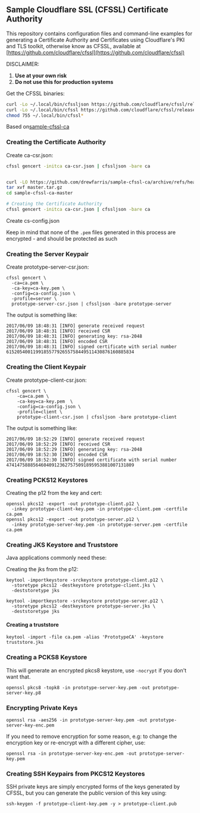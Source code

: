 Sample Cloudflare SSL (CFSSL) Certificate Authority
---------------------------------------------------

This repository contains configuration files and command-line examples
for generating a Certificate Authority and Certificates using Cloudflare's
PKI and TLS toolkit, otherwise know as CFSSL, available at
[https://github.com/cloudflare/cfssl](https://github.com/cloudflare/cfssl)

DISCLAIMER:
1. **Use at your own risk**
2. **Do not use this for production systems**

Get the CFSSL binaries:
```sh
curl -Lo ~/.local/bin/cfssljson https://github.com/cloudflare/cfssl/releases/download/v1.6.3/cfssljson_1.6.3_linux_amd64 
curl -Lo ~/.local/bin/cfssl https://github.com/cloudflare/cfssl/releases/download/v1.6.3/cfssl_1.6.3_linux_amd64 
chmod 755 ~/.local/bin/cfssl*
```

Based on[sample-cfssl-ca](https://github.com/drewfarris/sample-cfssl-ca)

### Creating the Certificate Authority

Create ca-csr.json:

```sh
cfssl gencert -initca ca-csr.json | cfssljson -bare ca


curl -LO https://github.com/drewfarris/sample-cfssl-ca/archive/refs/heads/master.tar.gz
tar xvf master.tar.gz
cd sample-cfssl-ca-master

# Creating the Certificate Authority
cfssl gencert -initca ca-csr.json | cfssljson -bare ca
```

Create cs-config.json

Keep in mind that none of the `.pem` files generated in this process are encrypted - and should be protected as such

### Creating the Server Keypair

Create prototype-server-csr.json:

```
cfssl gencert \
  -ca=ca.pem \
  -ca-key=ca-key.pem \
  -config=ca-config.json \
  -profile=server \
  prototype-server-csr.json | cfssljson -bare prototype-server
```

The output is something like:

```
2017/06/09 18:48:31 [INFO] generate received request
2017/06/09 18:48:31 [INFO] received CSR
2017/06/09 18:48:31 [INFO] generating key: rsa-2048
2017/06/09 18:48:31 [INFO] encoded CSR
2017/06/09 18:48:31 [INFO] signed certificate with serial number 615205400119918557792655758449511430876160885834
```

### Creating the Client Keypair

Create prototype-client-csr.json:

```
cfssl gencert \
    -ca=ca.pem \
    -ca-key=ca-key.pem  \
    -config=ca-config.json \
    -profile=client \
    prototype-client-csr.json | cfssljson -bare prototype-client
```

The output is something like:

```
2017/06/09 18:52:29 [INFO] generate received request
2017/06/09 18:52:29 [INFO] received CSR
2017/06/09 18:52:29 [INFO] generating key: rsa-2048
2017/06/09 18:52:30 [INFO] encoded CSR
2017/06/09 18:52:30 [INFO] signed certificate with serial number 474147588856460409123627575091895953881007131809
````

### Creating PCKS12 Keystores

Creating the p12 from the key and cert:

```
openssl pkcs12 -export -out prototype-client.p12 \
  -inkey prototype-client-key.pem -in prototype-client.pem -certfile ca.pem
openssl pkcs12 -export -out prototype-server.p12 \
  -inkey prototype-server-key.pem -in prototype-server.pem -certfile ca.pem
```

### Creating JKS Keystore and Truststore

Java applications commonly need these:

Creating the jks from the p12:

```
keytool -importkeystore -srckeystore prototype-client.p12 \
  -storetype pkcs12 -destkeystore prototype-client.jks \
  -deststoretype jks

keytool -importkeystore -srckeystore prototype-server.p12 \
  -storetype pkcs12 -destkeystore prototype-server.jks \
  -deststoretype jks
```

#### Creating a truststore

```
keytool -import -file ca.pem -alias 'PrototypeCA' -keystore truststore.jks
```

### Creating a PCKS8 Keystore

This will generate an encrypted pkcs8 keystore, use `-nocrypt` if you don't want that.
```
openssl pkcs8 -topk8 -in prototype-server-key.pem -out prototype-server-key.p8
```

### Encrypting Private Keys

```
openssl rsa -aes256 -in prototype-server-key.pem -out prototype-server-key-enc.pem
```

If you need to remove encryption for some reason, e.g: to change the encryption key  or re-encrypt with
a different cipher, use:

```
openssl rsa -in prototype-server-key-enc.pem -out prototype-server-key.pem
```


### Creating SSH Keypairs from PKCS12 Keystores

SSH private keys are simply encrypted forms of the keys generated by CFSSL,
but you can generate the public version of this key using:

```
ssh-keygen -f prototype-client-key.pem -y > prototype-client.pub
```
